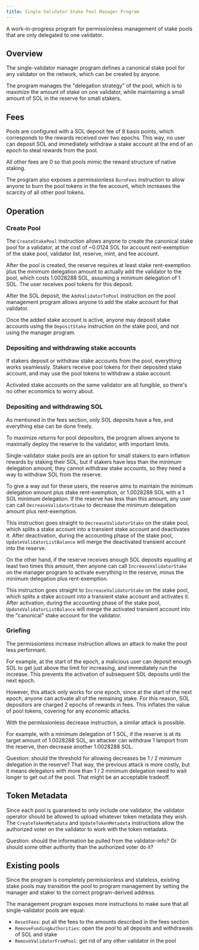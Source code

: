 ```yaml
---
title: Single Validator Stake Pool Manager Program
---
```


A work-in-progress program for permissionless management of stake pools that are
only delegated to one validator.

## Overview

The single-validator manager program defines a canonical stake pool for any
validator on the network, which can be created by anyone.

The program manages the "delegation strategy" of the pool, which is to maximize
the amount of stake on one validator, while maintaining a small amount of SOL
in the reserve for small stakers.

## Fees

Pools are configured with a SOL deposit fee of 8 basis points, which corresponds
to the rewards received over two epochs. This way, no user can deposit SOL and
immediately withdraw a stake account at the end of an epoch to steal rewards
from the pool.

All other fees are 0 so that pools mimic the reward structure of native staking.

The program also exposes a permissionless `BurnFees` instruction to allow anyone
to burn the pool tokens in the fee account, which increases the scarcity of all
other pool tokens.

## Operation

### Create Pool

The `CreateStakePool` instruction allows anyone to create the canonical stake
pool for a validator, at the cost of ~0.0124 SOL for account rent-exemption of
the stake pool, validator list, reserve, mint, and fee account.

After the pool is created, the reserve requires at least stake rent-exemption plus
the minimum delegation amount to actually add the validator to the pool, which
costs 1.0028288 SOL, assuming a minimum delegation of 1 SOL. The user receives
pool tokens for this deposit.

After the SOL deposit, the `AddValidatorToPool` instruction on the pool management
program allows anyone to add the stake account for that validator.

Once the added stake account is active, anyone may deposit stake accounts using
the `DepositStake` instruction on the stake pool, and not using the manager program.

### Depositing and withdrawing stake accounts

If stakers deposit or withdraw stake accounts from the pool, everything works
seamlessly. Stakers receive pool tokens for their deposited stake account, and
may use the pool tokens to withdraw a stake account.

Activated stake accounts on the same validator are all fungible, so there's no
other economics to worry about.

### Depositing and withdrawing SOL

As mentioned in the fees section, only SOL deposits have a fee, and everything
else can be done freely.

To maximize returns for pool depositors, the program allows anyone to maximally
deploy the reserve to the validator, with important limits.

Single-validator stake pools are an option for small stakers to earn inflation
rewards by staking their SOL, but if stakers have less than the minimum delegation
amount, they cannot withdraw stake accounts, so they need a way to withdraw SOL
from the reserve.

To give a way out for these users, the reserve aims to maintain the minimum delegation
amount plus stake rent-exemption, or 1.0028288 SOL with a 1 SOL minimum delegation.
If the reserve has less than this amount, any user can call `DecreaseValidatorStake`
to decrease the minimum delegation amount plus rent-exemption.

This instruction goes straight to `DecreaseValidatorStake` on the stake pool,
which splits a stake account into a transient stake account and deactivates it.
After deactivation, during the accounting phase of the stake pool,
`UpdateValidatorListBalance` will merge the deactivated transient account into
the reserve.

On the other hand, if the reserve receives enough SOL deposits equalling at least
two times this amount, then anyone can call `IncreaseValidatorStake` on the manager
program to activate everything in the reserve, minus the minimum delegation plus
rent-exemption.

This instruction goes straight to `IncreaseValidatorStake` on the stake pool,
which splits a stake account into a transient stake account and activates it.
After activation, during the accounting phase of the stake pool,
`UpdateValidatorListBalance` will merge the activated transient account into
the "canonical" stake account for the validator.

### Griefing

The permissionless increase instruction allows an attack to make the pool less
performant.

For example, at the start of the epoch, a malicious user can deposit enough SOL to get
just above the limit for increasing, and immediately run the increase. This prevents
the activation of subsequent SOL deposits until the next epoch.

However, this attack only works for one epoch, since at the start of the next
epoch, anyone can activate all of the remaining stake. For this reason, SOL
depositors are charged 2 epochs of rewards in fees. This inflates the value of
pool tokens, covering for any economic attacks.

With the permissionless decrease instruction, a similar attack is possible.

For example, with a minimum delegation of 1 SOL, if the reserve is at its target
amount of 1.0028288 SOL, an attacker can withdraw 1 lamport from the reserve,
then decrease another 1.0028288 SOL.

Question: should the threshold for allowing decreases be 1 / 2 minimum delegation
in the reserve? That way, the previous attack is more costly, but it means delegators
with more than 1 / 2 minimum delegation need to wait longer to get out of the pool.
That might be an acceptable tradeoff.

## Token Metadata

Since each pool is guaranteed to only include one validator, the validator operator
should be allowed to upload whatever token metadata they wish. The `CreateTokenMetadata`
and `UpdateTokenMetadata` instructions allow the authorized voter on the validator
to work with the token metadata.

Question: should the information be pulled from the validator-info? Or should
some other authority than the authorized voter do it?

## Existing pools

Since the program is completely permissionless and stateless, existing stake pools
may transition the pool to program management by setting the manager and staker
to the correct program-derived address.

The management program exposes more instructions to make sure that all single-validator
pools are equal:

* `ResetFees`: put all the fees to the amounts described in the fees section
* `RemoveFundingAuthorities`: open the pool to all deposits and withdrawals of SOL and stake
* `RemoveValidatorFromPool`: get rid of any other validator in the pool
